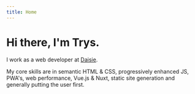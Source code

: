```yaml
---
title: Home
---
```


# Hi there, I'm Trys.

I work as a web developer at [Daisie](https://www.daisie.com/).

My core skills are in semantic HTML & CSS, progressively enhanced JS, PWA's, web performance, Vue.js & Nuxt, static site generation and generally putting the user first.
